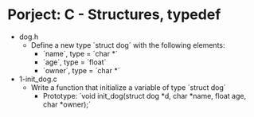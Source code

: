 # Porject: C - Structures, typedef

*  dog.h
   - Define a new type ´struct dog´ with the following elements:
     - ´name´, type = ´char *´
     - ´age´, type = ´float´
     - ´owner´, type = ´char *´
*  1-init_dog.c
   - Write a function that initialize a variable of type ´struct dog´
     - Prototype: ´void init_dog(struct dog *d, char *name, float age, char *owner);´
